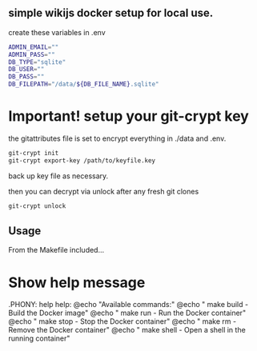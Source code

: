 ## simple wikijs docker setup for local use.


create these variables in .env
```bash
ADMIN_EMAIL=""
ADMIN_PASS=""
DB_TYPE="sqlite"
DB_USER=""
DB_PASS=""
DB_FILEPATH="/data/${DB_FILE_NAME}.sqlite"
```
# Important! setup your git-crypt key

the gitattributes file is set to encrypt everything in ./data and .env.

```bash
git-crypt init
git-crypt export-key /path/to/keyfile.key
```
back up key file as necessary.

then you can decrypt via unlock after any fresh git clones
```bash
git-crypt unlock
```

## Usage
From the Makefile included...

# Show help message
.PHONY: help
help:
	@echo "Available commands:"
	@echo "  make build   - Build the Docker image"
	@echo "  make run     - Run the Docker container"
	@echo "  make stop    - Stop the Docker container"
	@echo "  make rm      - Remove the Docker container"
	@echo "  make shell   - Open a shell in the running container"
